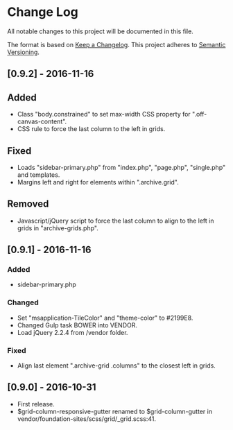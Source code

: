 # Change Log
All notable changes to this project will be documented in this file.

The format is based on [Keep a Changelog](http://keepachangelog.com/).
This project adheres to [Semantic Versioning](http://semver.org/).

## [0.9.2] - 2016-11-16
## Added
- Class "body.constrained" to set max-width CSS property for ".off-canvas-content".
- CSS rule to force the last column to the left in grids.

## Fixed
- Loads "sidebar-primary.php" from "index.php", "page.php", "single.php" and templates.
- Margins left and right for elements within ".archive.grid".

## Removed
- Javascript/jQuery script to force the last column to align to the left in grids in "archive-grids.php".

## [0.9.1] - 2016-11-16
### Added
- sidebar-primary.php

### Changed
- Set "msapplication-TileColor" and "theme-color" to #2199E8.
- Changed Gulp task BOWER into VENDOR.
- Load jQuery 2.2.4 from /vendor folder.

### Fixed
- Align last element ".archive-grid .columns" to the closest left in grids.

## [0.9.0] - 2016-10-31
- First release.
- $grid-column-responsive-gutter renamed to $grid-column-gutter in vendor/foundation-sites/scss/grid/_grid.scss:41.
